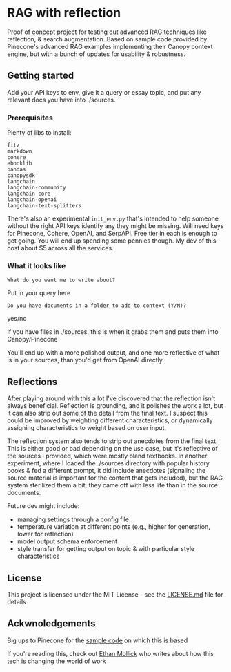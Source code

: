 # RAG with reflection

Proof of concept project for testing out advanced RAG techniques like reflection, & search augmentation. Based on sample code provided by Pinecone's advanced RAG examples implementing their Canopy context engine, but with a bunch of updates for usability & robustness.

## Getting started

Add your API keys to env, give it a query or essay topic, and put any relevant docs you have into ./sources.

### Prerequisites

Plenty of libs to install:

```
fitz
markdown
cohere
ebooklib
pandas
canopysdk
langchain
langchain-community
langchain-core
langchain-openai
langchain-text-splitters
```

There's also an experimental ```init_env.py``` that's intended to help someone without the right API keys identify any they might be missing. Will need keys for Pinecone, Cohere, OpenAI, and SerpAPI. Free tier in each is enough to get going. You will end up spending some pennies though. My dev of this cost about $5 across all the services.

### What it looks like

```What do you want me to write about?```

Put in your query here

```Do you have documents in a folder to add to context (Y/N)?```

yes/no

If you have files in ./sources, this is when it grabs them and puts them into Canopy/Pinecone

You'll end up with a more polished output, and one more reflective of what is in your sources, than you'd get from OpenAI directly.

## Reflections

After playing around with this a lot I've discovered that the reflection isn't always beneficial. Reflection is grounding, and it polishes the work a lot, but it can also strip out some of the detail from the final text. I suspect this could be improved by weighting different characteristics, or dynamically assigning characteristics to weight based on user input.

The reflection system also tends to strip out anecdotes from the final text. This is either good or bad depending on the use case, but it's reflective of the sources I provided, which were mostly bland textbooks. In another experiment, where I loaded the ./sources directory with popular history books & fed a different prompt, it did include anecdotes (signaling the source material is important for the content that gets included), but the RAG system sterilized them a bit; they came off with less life than in the source documents.

Future dev might include:
- managing settings through a config file
- temperature variation at different points (e.g., higher for generation, lower for reflection)
- model output schema enforcement
- style transfer for getting output on topic & with particular style characteristics

## License

This project is licensed under the MIT License - see the [LICENSE.md](LICENSE.md) file for details

## Ackwnoledgements

Big ups to Pinecone for the <a href='https://github.com/pinecone-io/examples/blob/master/learn/generation/better-rag/advanced-rag-with-canopy.ipynb'>sample code</a> on which this is based

If you're reading this, check out <a href='https://www.oneusefulthing.org/'>Ethan Mollick</a> who writes about how this tech is changing the world of work
